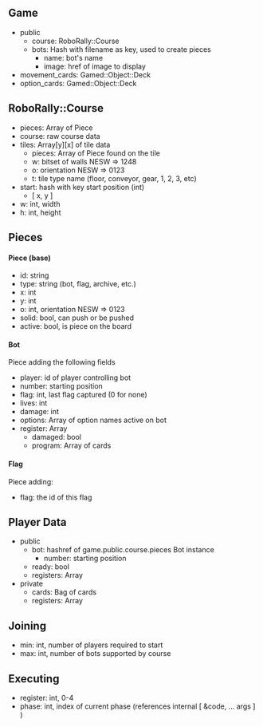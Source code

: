 Game
----
* public
    + course: RoboRally::Course
    + bots: Hash with filename as key, used to create pieces
        - name: bot's name
        - image: href of image to display
* movement_cards: Gamed::Object::Deck
* option_cards: Gamed::Object::Deck

RoboRally::Course
-----------------
* pieces: Array of Piece
* course: raw course data
* tiles: Array[y][x] of tile data
    + pieces: Array of Piece found on the tile
    + w: bitset of walls NESW => 1248
    + o: orientation NESW => 0123
    + t: tile type name (floor, conveyor, gear, 1, 2, 3, etc)
* start: hash with key start position (int)
    + [ x, y ]
* w: int, width
* h: int, height

Pieces
------

#### Piece (base)
* id: string
* type: string (bot, flag, archive, etc.)
* x: int
* y: int
* o: int, orientation NESW => 0123
* solid: bool, can push or be pushed
* active: bool, is piece on the board

#### Bot
Piece adding the following fields
* player: id of player controlling bot
* number: starting position
* flag: int, last flag captured (0 for none)
* lives: int
* damage: int
* options: Array of option names active on bot
* register: Array
    + damaged: bool
    + program: Array of cards
    
#### Flag
Piece adding:
* flag: the id of this flag

Player Data
-----------
* public
    + bot: hashref of game.public.course.pieces Bot instance
        - number: starting position
    + ready: bool
    + registers: Array
* private
    + cards: Bag of cards
    + registers: Array
    
Joining
-------
* min: int, number of players required to start
* max: int, number of bots supported by course

Executing
---------
* register: int, 0-4
* phase: int, index of current phase (references internal [ &code, ... args ] )
